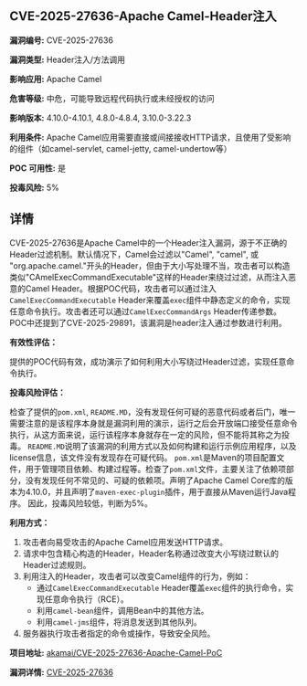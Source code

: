 ## CVE-2025-27636-Apache Camel-Header注入

**漏洞编号:** CVE-2025-27636

**漏洞类型:** Header注入/方法调用

**影响应用:** Apache Camel

**危害等级:** 中危，可能导致远程代码执行或未经授权的访问

**影响版本:** 4.10.0-4.10.1, 4.8.0-4.8.4, 3.10.0-3.22.3

**利用条件:** Apache Camel应用需要直接或间接接收HTTP请求，且使用了受影响的组件（如camel-servlet, camel-jetty, camel-undertow等）

**POC 可用性:** 是

**投毒风险:** 5%

## 详情

CVE-2025-27636是Apache Camel中的一个Header注入漏洞，源于不正确的Header过滤机制。默认情况下，Camel会过滤以"Camel", "camel", 或 "org.apache.camel."开头的Header，但由于大小写处理不当，攻击者可以构造类似"CAmelExecCommandExecutable"这样的Header来绕过过滤，从而注入恶意的Camel Header。根据POC代码，攻击者可以通过注入`CamelExecCommandExecutable` Header来覆盖`exec`组件中静态定义的命令，实现任意命令执行。攻击者还可以通过`CamelExecCommandArgs` Header传递参数。POC中还提到了CVE-2025-29891，该漏洞是header注入通过参数进行利用。

**有效性评估：**

提供的POC代码有效，成功演示了如何利用大小写绕过Header过滤，实现任意命令执行。

**投毒风险评估：**

检查了提供的`pom.xml`, `README.MD`，没有发现任何可疑的恶意代码或者后门，唯一需要注意的是该程序本身就是漏洞利用的演示，运行之后会开放端口接受任意命令执行，从这方面来说，运行该程序本身就存在一定的风险，但不能将其称之为投毒。
`README.MD`说明了该漏洞的利用方式以及如何构建和运行示例应用程序，以及license信息，该文件没有发现存在可疑代码。
`pom.xml`是Maven的项目配置文件，用于管理项目依赖、构建过程等。检查了`pom.xml`文件，主要关注了依赖项部分，没有发现任何不常见的、可疑的依赖项。声明了Apache Camel Core库的版本为4.10.0，并且声明了`maven-exec-plugin`插件，用于直接从Maven运行Java程序。
因此，投毒风险较低，判断为5%。

**利用方式：**

1.  攻击者向易受攻击的Apache Camel应用发送HTTP请求。
2.  请求中包含精心构造的Header，Header名称通过改变大小写绕过默认的Header过滤规则。
3.  利用注入的Header，攻击者可以改变Camel组件的行为，例如：
    *   通过`CamelExecCommandExecutable` Header覆盖`exec`组件的执行命令，实现任意命令执行（RCE）。
    *   利用`camel-bean`组件，调用Bean中的其他方法。
    *   利用`camel-jms`组件，将消息发送到其他队列。
4.  服务器执行攻击者指定的命令或操作，导致安全风险。

**项目地址:** [akamai/CVE-2025-27636-Apache-Camel-PoC](https://github.com/akamai/CVE-2025-27636-Apache-Camel-PoC)

**漏洞详情:** [CVE-2025-27636](https://nvd.nist.gov/vuln/detail/CVE-2025-27636)